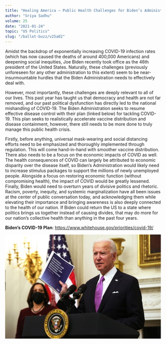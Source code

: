 ```yaml
---
title: "Healing America – Public Health Challenges for Biden’s Administration"
author: "Sriya Sadhu"
volume: 25
date: "2021-01-24"
topic: "US Politics"
slug: "/ballot-buzz/v25a02"
---
```


Amidst the backdrop of exponentially increasing COVID-19 infection rates (which has now caused the deaths of around 400,000 Americans) and deepening social inequities, Joe Biden recently took office as the 46th president of the United States. Naturally, these challenges (previously unforeseen for any other administration to this extent) seem to be near-insurmountable hurdles that the Biden Administration needs to effectively deal with.

However, most importantly, these challenges are deeply relevant to all of our lives. This past year has taught us that democracy and health are not far removed, and our past political dysfunction has directly led to the national mishandling of COVID-19. The Biden Administration seeks to resume effective disease control with their plan (linked below) for tackling COVID-19. This plan seeks to realistically accelerate vaccine distribution and disease containment, however, there still needs to be more done to truly manage this public health crisis.

Firstly, before anything, universal mask-wearing and social distancing efforts need to be emphasized and thoroughly implemented through regulation. This will come hand-in-hand with smoother vaccine distribution. There also needs to be a focus on the economic impacts of COVID as well. The health consequences of COVID can largely be attributed to economic disparity over the disease itself, so Biden’s Administration would likely need to increase stimulus packages to support the millions of newly unemployed people. Alongside a focus on restoring economic function (without compromising health), the impact of COVID would be greatly lessened. Finally, Biden would need to overturn years of divisive politics and rhetoric. Racism, poverty, inequity, and systemic marginalization have all been issues at the center of public conversation today, and acknowledging them while elevating their importance and bringing awareness is also deeply connected to the health of our nation. If Biden could return the US to a state where politics brings us together instead of causing divides, that may do more for our nation’s collective health than anything in the past four years.

**Biden’s COVID-19 Plan**: <a href="https://www.whitehouse.gov/priorities/covid-19/">https://www.whitehouse.gov/priorities/covid-19/</a>

![](./img/v25a02img.jpg)